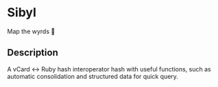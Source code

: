 # Sibyl
Map the wyrds :crystal_ball:

## Description
A vCard <-> Ruby hash interoperator hash with useful functions, such as automatic consolidation and structured data for quick query.
